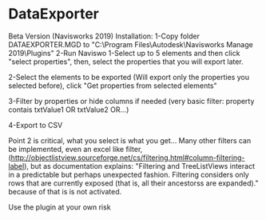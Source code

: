 # DataExporter
Beta Version (Navisworks 2019)
Installation:
1-Copy folder DATAEXPORTER.MGD to "C:\Program Files\Autodesk\Navisworks Manage 2019\Plugins"
2-Run Naviswo
1-Select up to 5 elements and then click "select properties", then, select the properties that you will export later.

2-Select the elements to be exported (Will export only the properties you selected before), click "Get properties from selected elements"

3-Filter by properties or hide columns if needed (very basic filter: property contais txtValue1 OR txtValue2 OR...)

4-Export to CSV

Point 2 is critical, what you select is what you get...
Many other filters can be implemented, even an excel like filter, (http://objectlistview.sourceforge.net/cs/filtering.html#column-filtering-label), but as documentation explains:
"Filtering and TreeListViews interact in a predictable but perhaps unexpected fashion.
Filtering considers only rows that are currently exposed (that is, all their ancestorss are expanded)."
because of that is is not activated.


Use the plugin at your own risk
